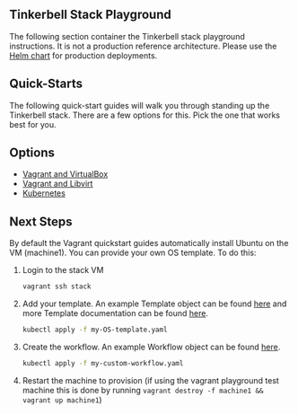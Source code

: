 ## Tinkerbell Stack Playground

The following section container the Tinkerbell stack playground instructions. It is not a production reference architecture.
Please use the [Helm chart](https://github.com/tinkerbell/charts) for production deployments.

## Quick-Starts

The following quick-start guides will walk you through standing up the Tinkerbell stack.
There are a few options for this.
Pick the one that works best for you.

## Options

- [Vagrant and VirtualBox](docs/quickstarts/VAGRANTVBOX.md)
- [Vagrant and Libvirt](docs/quickstarts/VAGRANTLVIRT.md)
- [Kubernetes](docs/quickstarts/KUBERNETES.md)

## Next Steps

By default the Vagrant quickstart guides automatically install Ubuntu on the VM (machine1). You can provide your own OS template. To do this:

1. Login to the stack VM

   ```bash
   vagrant ssh stack
   ```

1. Add your template. An example Template object can be found [here](https://github.com/tinkerbell/tink/tree/main/config/crd/examples/template.yaml) and more Template documentation can be found [here](https://tinkerbell.org/docs/concepts/templates/).

   ```bash
   kubectl apply -f my-OS-template.yaml
   ```

1. Create the workflow. An example Workflow object can be found [here](https://github.com/tinkerbell/tink/tree/main/config/crd/examples/workflow.yaml).

   ```bash
   kubectl apply -f my-custom-workflow.yaml
   ```

1. Restart the machine to provision (if using the vagrant playground test machine this is done by running `vagrant destroy -f machine1 && vagrant up machine1`)
